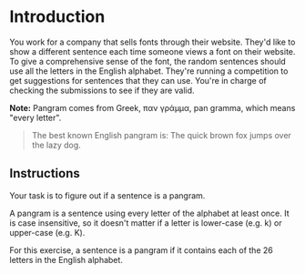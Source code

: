 # Introduction

You work for a company that sells fonts through their website. They'd like to show a different sentence each time someone views a font on their website. To give a comprehensive sense of the font, the random sentences should use all the letters in the English alphabet.
They're running a competition to get suggestions for sentences that they can use. You're in charge of checking the submissions to see if they are valid.

**Note:** Pangram comes from Greek, παν γράμμα, pan gramma, which means "every letter".

> The best known English pangram is:
> The quick brown fox jumps over the lazy dog.

## Instructions

Your task is to figure out if a sentence is a pangram.

A pangram is a sentence using every letter of the alphabet at least once. It is case insensitive, so it doesn't matter if a letter is lower-case (e.g. k) or upper-case (e.g. K).

For this exercise, a sentence is a pangram if it contains each of the 26 letters in the English alphabet.